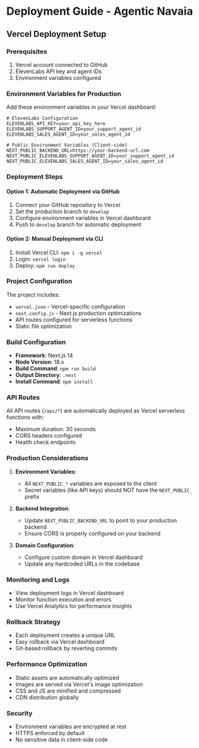 # Deployment Guide - Agentic Navaia

## Vercel Deployment Setup

### Prerequisites
1. Vercel account connected to GitHub
2. ElevenLabs API key and agent IDs
3. Environment variables configured

### Environment Variables for Production

Add these environment variables in your Vercel dashboard:

```env
# ElevenLabs Configuration
ELEVENLABS_API_KEY=your_api_key_here
ELEVENLABS_SUPPORT_AGENT_ID=your_support_agent_id
ELEVENLABS_SALES_AGENT_ID=your_sales_agent_id

# Public Environment Variables (Client-side)
NEXT_PUBLIC_BACKEND_URL=https://your-backend-url.com
NEXT_PUBLIC_ELEVENLABS_SUPPORT_AGENT_ID=your_support_agent_id
NEXT_PUBLIC_ELEVENLABS_SALES_AGENT_ID=your_sales_agent_id
```

### Deployment Steps

#### Option 1: Automatic Deployment via GitHub
1. Connect your GitHub repository to Vercel
2. Set the production branch to `develop`
3. Configure environment variables in Vercel dashboard
4. Push to `develop` branch for automatic deployment

#### Option 2: Manual Deployment via CLI
1. Install Vercel CLI: `npm i -g vercel`
2. Login: `vercel login`
3. Deploy: `npm run deploy`

### Project Configuration

The project includes:
- `vercel.json` - Vercel-specific configuration
- `next.config.js` - Next.js production optimizations
- API routes configured for serverless functions
- Static file optimization

### Build Configuration
- **Framework**: Next.js 14
- **Node Version**: 18.x
- **Build Command**: `npm run build`
- **Output Directory**: `.next`
- **Install Command**: `npm install`

### API Routes
All API routes (`/api/*`) are automatically deployed as Vercel serverless functions with:
- Maximum duration: 30 seconds
- CORS headers configured
- Health check endpoints

### Production Considerations

1. **Environment Variables**: 
   - All `NEXT_PUBLIC_*` variables are exposed to the client
   - Secret variables (like API keys) should NOT have the `NEXT_PUBLIC_` prefix

2. **Backend Integration**:
   - Update `NEXT_PUBLIC_BACKEND_URL` to point to your production backend
   - Ensure CORS is properly configured on your backend

3. **Domain Configuration**:
   - Configure custom domain in Vercel dashboard
   - Update any hardcoded URLs in the codebase

### Monitoring and Logs
- View deployment logs in Vercel dashboard
- Monitor function execution and errors
- Use Vercel Analytics for performance insights

### Rollback Strategy
- Each deployment creates a unique URL
- Easy rollback via Vercel dashboard
- Git-based rollback by reverting commits

### Performance Optimization
- Static assets are automatically optimized
- Images are served via Vercel's image optimization
- CSS and JS are minified and compressed
- CDN distribution globally

### Security
- Environment variables are encrypted at rest
- HTTPS enforced by default
- No sensitive data in client-side code
